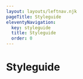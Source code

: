 ```yaml
---
layout: layouts/leftnav.njk
pageTitle: Styleguide
eleventyNavigation:
  key: styleguide
  title: Styleguide
  order: 0
---
```


# Styleguide